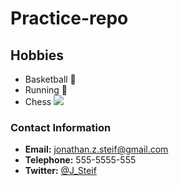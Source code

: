 # Practice-repo

## Hobbies
- Basketball :basketball:
- Running :runner:
- Chess  ![](https://avenirtutoring.files.wordpress.com/2016/06/chess-pieces-011.jpg?w=256&h=256&crop=1)


### Contact Information
-  **Email:** jonathan.z.steif@gmail.com
-  **Telephone:** 555-5555-555
-  **Twitter:** [@J_Steif](https://twitter.com/J_Steif) 
